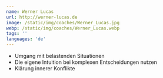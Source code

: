 ```yaml
---
name: Werner Lucas
url: http://werner-lucas.de
image: /static/img/coaches/Werner_Lucas.jpg
webp: /static/img/coaches/Werner_Lucas.webp
tags: ''
languages: 'de'
---
```


<ul><li>Umgang mit belastenden Situationen</li><li>Die eigene Intuition bei komplexen Entscheidungen nutzen</li><li>Klärung innerer Konflikte</li></ul>